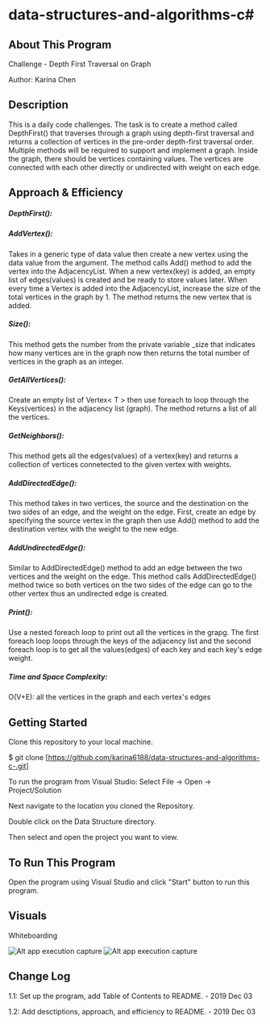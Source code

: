 # data-structures-and-algorithms-c#

## About This Program
Challenge - Depth First Traversal on Graph

Author: Karina Chen

## Description
This is a daily code challenges. The task is to create a method called DepthFirst() that traverses through a graph using depth-first traversal and returns a collection of vertices in the pre-order depth-first traversal order. Multiple methods will be required to support and implement a graph. Inside the graph, there should be vertices containing values. The vertices are connected with each other directly or undirected with weight on each edge.
 
## Approach & Efficiency
##### DepthFirst():


##### AddVertex():
Takes in a generic type of data value then create a new vertex using the data value from the argument. The method calls Add() method to add the vertex into the AdjacencyList. When a new vertex(key) is added, an empty list of edges(values) is created and be ready to store values later. When every time a Vertex is added into the AdjacencyList, increase the size of the total vertices in the graph by 1. The method returns the new vertex that is added.

##### Size():
This method gets the number from the private variable _size that indicates how many vertices are in the graph now then returns the total number of vertices in the graph as an integer.

##### GetAllVertices():
Create an empty list of Vertex< T > then use foreach to loop through the Keys(vertices) in the adjacency list (graph). The method returns a list of all the vertices.

##### GetNeighbors():
This method gets all the edges(values) of a vertex(key) and returns a collection of vertices connetected to the given vertex with weights.

##### AddDirectedEdge():
This method takes in two vertices, the source and the destination on the two sides of an edge, and the weight on the edge. First, create an edge by specifying the source vertex in the graph then use Add() method to add the destination vertex with the weight to the new edge.

##### AddUndirectedEdge():
Similar to AddDirectedEdge() method to add an edge between the two vertices and the weight on the edge. This method calls AddDirectedEdge() method twice so both vertices on the two sides of the edge can go to the other vertex thus an undirected edge is created.

##### Print():
Use a nested foreach loop to print out all the vertices in the grapg. The first foreach loop loops through the keys of the adjacency list and the second foreach loop is to get all the values(edges) of each key and each key's edge weight.

##### Time and Space Complexity:
O(V+E): all the vertices in the graph and each vertex's edges


## Getting Started
Clone this repository to your local machine.

$ git clone [https://github.com/karina6188/data-structures-and-algorithms-c-.git]

To run the program from Visual Studio:
Select File -> Open -> Project/Solution

Next navigate to the location you cloned the Repository.

Double click on the Data Structure directory.

Then select and open the project you want to view.

## To Run This Program
Open the program using Visual Studio and click "Start" button to run this program.

## Visuals

Whiteboarding

![Alt app execution capture](/Assets/code38_1.jpg)
![Alt app execution capture](/Assets/code38_2.jpg)

## Change Log

1.1: Set up the program, add Table of Contents to README. - 2019 Dec 03

1.2: Add desctiptions, approach, and efficiency to README. - 2019 Dec 03